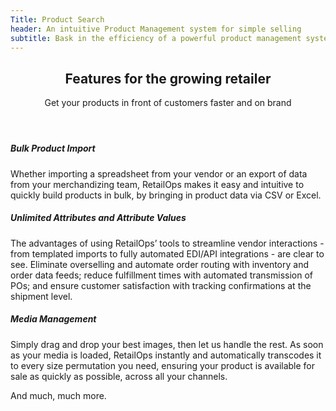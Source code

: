 ```yaml
--- 
Title: Product Search
header: An intuitive Product Management system for simple selling
subtitle: Bask in the efficiency of a powerful product management system, with a single product catalog supporting unlimited sales channels and the fastest time-to-live in the industry.
---
```

<section class="section pt-5 pb-3">
    <div class="container">
        <div class="row">
            <div class="col-md-8 mx-auto text-center mb-5">
                <header>
                    <h2 class="text-primary">Features for the growing retailer</h2> 
                    <p class="lead text-black-50">Get your products in front of customers faster and on brand</p>
                </header>
            </div>
        </div>
        <div class="row">
            <div class="col-md-4">
                <h5 class="font-weight-bold">Bulk Product Import</h5>
                <p class="text-muted">Whether importing a spreadsheet from your vendor or an export of data from your merchandizing team, RetailOps makes it easy and intuitive to quickly build products in bulk, by bringing in product data via CSV or Excel.</p>
            </div>
            <div class="col-md-4">
                <h5 class="font-weight-bold">Unlimited Attributes and Attribute Values</h5>
                <p class="text-muted">The advantages of using RetailOps’ tools to streamline vendor interactions - from templated imports to fully automated EDI/API integrations - are clear to see. Eliminate overselling and automate order routing with inventory and order data feeds; reduce fulfillment times with automated transmission of POs; and ensure customer satisfaction with tracking confirmations at the shipment level.</p>
            </div>
            <div class="col-md-4">
                <h5 class="font-weight-bold">Media Management</h5>
                <p class="text-muted">Simply drag and drop your best images, then let us handle the rest. As soon as your media is loaded, RetailOps instantly and automatically transcodes it to every size permutation you need, ensuring your product is available for sale as quickly as possible, across all your channels.</p>
            </div>
        </div> 
        <p class="text-center mt-5">And much, much more.</p>
    </div>
</section>